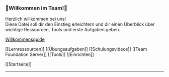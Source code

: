 ### 🎉Willkommen im Team!🎉

Herzlich willkommen bei uns!  
Diese Datei soll dir den Einstieg erleichtern und dir einen Überblick über wichtige Ressourcen, Tools und erste Aufgaben geben.

[Willkommensguide](https://eevolution.sharepoint.com/Administration/Willkommensordner/Forms/AllItems.aspx?id=%2FAdministration%2FWillkommensordner%2F2025%5FWillkommensguide%20eEvolution%2Epdf&parent=%2FAdministration%2FWillkommensordner)



[[Lernressourcen]]
[[Übungsaufgaben]]
[[Schulungsvideos]]
[[Team Foundation Server]]
[[Tools]]
[[Einrichten]]


[[Startseite]]









---


